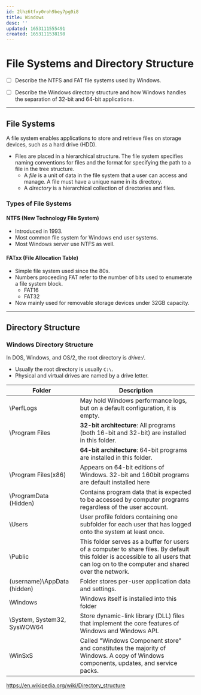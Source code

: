 ```yaml
---
id: 2lhz6tfxy0roh9bey7pg0i8
title: Windows
desc: ''
updated: 1653111555491
created: 1653111538198
---
```


# File Systems and Directory Structure

- [ ] Describe the NTFS and FAT file systems used by Windows.

- [ ] Describe the Windows directory structure and how Windows handles the separation of 32-bit and 64-bit applications.

---

## File Systems

A file system enables applications to store and retrieve files on storage devices, such as a hard drive (HDD).

- Files are placed in a hierarchical structure. The file system specifies naming conventions for files and the format for specifying the path to a file in the tree structure.
  - A *file* is a unit of data in the file system that a user can access and manage. A file must have a unique name in its directory.
  - A *directory* is a hierarchical collection of directories and files.

### Types of File Systems

#### NTFS (New Technology File System)

- Introduced in 1993.
- Most common file system for Windows end user systems.
- Most Windows server use NTFS as well.

#### FATxx (File Allocation Table)

- Simple file system used since the 80s.
- Numbers proceeding FAT refer to the number of bits used to enumerate a file system block.
  - FAT16
  - FAT32
- Now mainly used for removable storage devices under 32GB capacity.

---

## Directory Structure

### Windows Directory Structure

In DOS, Windows, and OS/2, the root directory is *drive:/*.

- Usually the root directory is usually `C:\`.
- Physical and virtual drives are named by a drive letter.

| Folder                      | Description                                                                                                                                                                           |
| --------------------------- | ------------------------------------------------------------------------------------------------------------------------------------------------------------------------------------- |
| \PerfLogs                   | May hold Windows performance logs, but on a default configuration, it is empty.                                                                                                       |
| \Program Files              | **32-bit architecture**: All programs (both 16-bit and 32-bit) are installed in this folder.                                                                                          |
|                             | **64-bit architecture**: 64-bit programs are installed in this folder.                                                                                                                |
| \Program Files(x86)         | Appears on 64-bit editions of Windows. 32-bit and 160bit programs are default installed here                                                                                          |
| \ProgramData (Hidden)       | Contains program data that is expected to be accessed by computer programs regardless of the user account.                                                                            |
| \Users                      | User profile folders containing one subfolder for each user that has logged onto the system at least once.                                                                            |
| \Public                     | This folder serves as a buffer for users of a computer to share files. By default this folder is accessible to all users that can log on to the computer and shared over the network. |
| (username)\AppData (hidden) | Folder stores per-user application data and settings.                                                                                                                                 |
| \Windows                    | Windows itself is installed into this folder                                                                                                                                          |
| \System, System32, SysWOW64 | Store dynamic-link library (DLL) files that implement the core features of Windows and Windows API.                                                                                   |
| \WinSxS                     | Called "Windows Component store" and constitutes the majority of Windows. A copy of Windows components, updates, and service packs.                                                   |

<https://en.wikipedia.org/wiki/Directory_structure>
